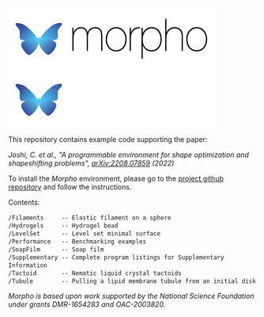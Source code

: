 ![Morpho](https://github.com/Morpho-lang/morpho-manual/blob/main/src/Figures/morphologosmall.png#gh-light-mode-only)![Morpho](https://github.com/Morpho-lang/morpho-manual/blob/main/src/Figures/morphologosmall-white.png#gh-dark-mode-only)

This repository contains example code supporting the paper: 

*Joshi, C. et al., "A programmable environment for shape optimization and shapeshifting problems", [arXiv:2208.07859](https://arxiv.org/abs/2208.07859) (2022)*

To install the *Morpho* environment, please go to the [project github repository](http://github.com/morpho-lang/morpho) and follow the instructions. 

Contents: 

    /Filaments     -- Elastic filament on a sphere 
    /Hydrogels     -- Hydrogel bead 
    /LevelSet      -- Level set minimal surface
    /Performance   -- Benchmarking examples
    /SoapFilm      -- Soap film 
    /Supplementary -- Complete program listings for Supplementary Information
    /Tactoid       -- Nematic liquid crystal tactoids
    /Tubule        -- Pulling a lipid membrane tubule from an initial disk

*Morpho is based upon work supported by the National Science Foundation under grants DMR-1654283 and OAC-2003820.*
